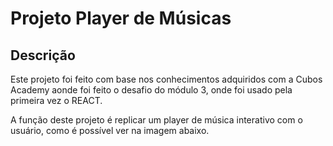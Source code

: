 # Projeto Player de Músicas

## Descrição

Este projeto foi feito com base nos conhecimentos adquiridos com a Cubos Academy aonde foi feito o desafio do módulo 3, onde foi usado pela primeira vez o REACT.

A função deste projeto é replicar um player de música interativo com o usuário, como é possível ver na imagem abaixo.
